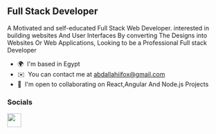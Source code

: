 
Full Stack Developer
-------------------

A Motivated and self-educated Full Stack Web Developer. interested in building websites And User Interfaces By converting The Designs into Websites Or Web Applications, Looking to be a Professional Full stack Developer

* 🌍  I'm based in Egypt
* ✉️  You can contact me at [abdallahiifox@gmail.com](mailto:abdallahiifox@gmail.com)
* 🤝  I'm open to collaborating on React,Angular And Node.js Projects 


### Socials

<p align="left"> <a href="https://www.linkedin.com/in/abdallah-qenawy" target="_blank" rel="noreferrer"><img src="https://raw.githubusercontent.com/danielcranney/readme-generator/main/public/icons/socials/linkedin.svg" width="32" height="32" /></a></p>
